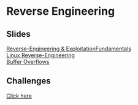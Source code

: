 # Reverse Engineering

## Slides
[Reverse-Engineering & ExploitationFundamentals](http://gcc.rce.so/lesson1/)  
[Linux Reverse-Engineering](http://gcc.rce.so/lesson2/)  
[Buffer Overflows](http://gcc.rce.so/lesson2/)  

## Challenges
[Click here](https://omu.rce.so/gcc-2022/)
